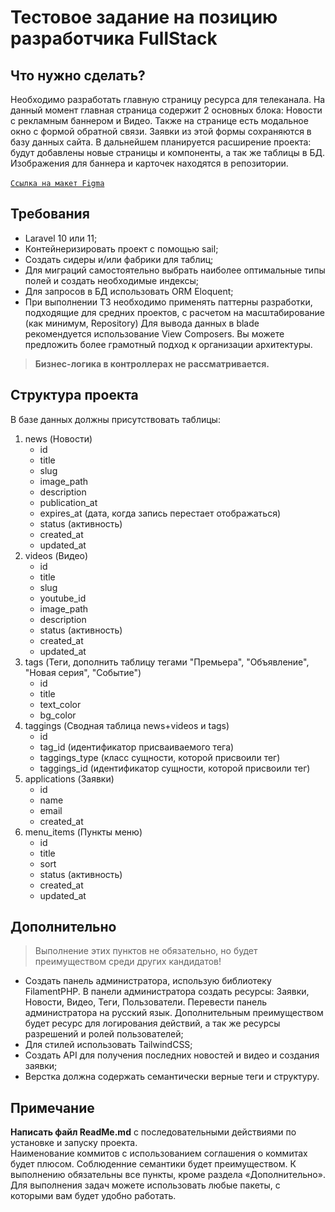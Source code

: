 # Тестовое задание на позицию разработчика FullStack

## Что нужно сделать?
Необходимо разработать главную страницу ресурса для телеканала. На данный момент главная страница содержит 2 основных блока: Новости с рекламным баннером и Видео. Также на странице есть модальное окно с формой обратной связи. Заявки из этой формы сохраняются в базу данных сайта. В дальнейшем планируется расширение проекта: будут добавлены новые страницы и компоненты, а так же таблицы в БД.\
Изображения для баннера и карточек находятся в репозитории.\
\
[```Ссылка на макет Figma```](https://www.figma.com/design/v05yeXjncfnBFHxZpuhDmj/ТЗ-fullstack-programmer?node-id=1-2&node-type=canvas&t=2Orr4ea8x4bqCuvh-0) 

## Требования
* Laravel 10 или 11;
* Контейнеризировать проект с помощью sail;
* Создать сидеры и/или фабрики для таблиц;
* Для миграций самостоятельно выбрать наиболее оптимальные типы полей и создать необходимые индексы;
* Для запросов в БД использовать ORM Eloquent;
* При выполнении ТЗ необходимо применять паттерны разработки, подходящие для средних проектов, с расчетом на масштабирование (как минимум, Repository) Для вывода данных в blade рекомендуется использование View Composers. Вы можете предложить более грамотный подход к организации архитектуры.

> **Бизнес-логика в контроллерах не рассматривается.** 

## Структура проекта
В базе данных должны присутствовать таблицы:
 1. news (Новости)
    * id
    * title
    * slug
    * image_path
    * description
    * publication_at
    * expires_at (дата, когда запись перестает отображаться)
    * status (активность)
    * created_at
    * updated_at
2. videos (Видео)
    * id
    * title
    * slug
    * youtube_id
    * image_path
    * description
    * status (активность)
    * created_at
    * updated_at
3. tags (Теги, дополнить таблицу тегами "Премьера", "Объявление", "Новая серия", "Событие")
    * id
    * title
    * text_color
    * bg_color
4. taggings (Сводная таблица news+videos и tags)
    * id
    * tag_id (идентификатор присваиваемого тега)
    * taggings_type (класс сущности, которой присвоили тег)
    * taggings_id (идентификатор сущности, которой присвоили тег)
5. applications (Заявки)
    * id
    * name
    * email
    * created_at
6. menu_items (Пункты меню)
    * id
    * title
    * sort
    * status (активность)
    * created_at
    * updated_at

## Дополнительно
> Выполнение этих пунктов не обязательно, но будет преимуществом среди других кандидатов!
* Создать панель администратора, использую библиотеку FilamentPHP. В панели администратора создать ресурсы: Заявки, Новости, Видео, Теги, Пользователи. Перевести панель администратора на русский язык. Дополнительным преимуществом будет ресурс для логирования действий, а так же ресурсы разрешений и ролей пользователей;
* Для стилей использовать TailwindCSS;
* Создать API для получения последних новостей и видео и создания заявки;
* Верстка должна содержать семантически верные теги и структуру. 

## Примечание
**Написать файл ReadMe.md** с последовательными действиями по установке и запуску проекта.\
Наименование коммитов с использованием соглашения о коммитах будет плюсом. Соблюденние семантики будет преимуществом. К выполнению обязательны все пункты, кроме раздела «Дополнительно».\
Для выполнения задач можете использовать любые пакеты, с которыми вам будет удобно работать.
